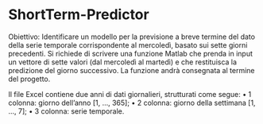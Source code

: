 # ShortTerm-Predictor  

Obiettivo: Identificare un modello per la previsione a breve termine del dato della serie temporale corrispondente al mercoledì, basato sui sette giorni precedenti. Si richiede di scrivere una funzione Matlab che prenda in input un vettore di sette valori (dal mercoledì al martedì) e che restituisca la predizione del giorno successivo. La funzione andrà consegnata al termine del progetto.  

Il file Excel contiene due anni di dati giornalieri, strutturati come segue: 
• 1 colonna: giorno dell’anno [1, ..., 365]; 
• 2 colonna: giorno della settimana [1, ..., 7]; 
• 3 colonna: serie temporale. 
